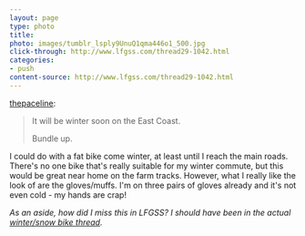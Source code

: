 ```yaml
---
layout: page
type: photo
title: 
photo: images/tumblr_lsply9UnuQ1qma446o1_500.jpg
click-through: http://www.lfgss.com/thread29-1042.html
categories: 
- push
content-source: http://www.lfgss.com/thread29-1042.html
---
```

<p><a href="http://www.the-paceline.com/post/11147402090" class="tumblr_blog">thepaceline</a>:</p>

<blockquote><p>It will be winter soon on the East Coast.</p>
<p>Bundle up.</p></blockquote>

I could do with a fat bike come winter, at least until I reach the main roads. There's no one bike that's really suitable for my winter commute, but this would be great near home on the farm tracks. However, what I really like the look of are the gloves/muffs. I'm on three pairs of gloves already and it's not even cold - my hands are crap!

_As an aside, how did I miss this in LFGSS? I should have been in the actual [winter/snow bike thread](http://www.lfgss.com/newpostinthread55633.html)._
